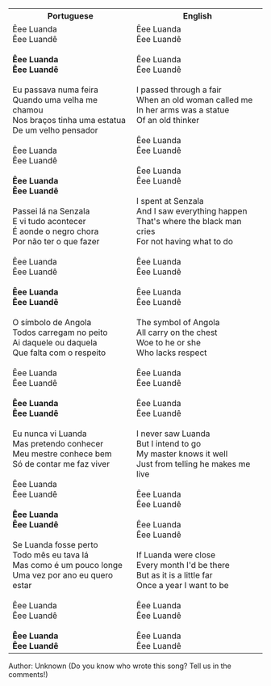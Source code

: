 <table class="capoeira-table">
    <tr class="header-row">
        <th>Portuguese</th>
        <th>English</th>
    </tr>
    <tr>
        <td>
            Êee Luanda<br>
            Êee Luandê<br>
            <br>
            <strong>Êee Luanda<br>
            Êee Luandê</strong><br>
            <br>
            Eu passava numa feira<br>
            Quando uma velha me chamou<br>
            Nos braços tinha uma estatua<br>
            De um velho pensador<br>
            <br>
            Êee Luanda<br>
            Êee Luandê<br>
            <br>
            <strong>Êee Luanda<br>
            Êee Luandê</strong><br>
            <br>
            Passei lá na Senzala<br>
            E vi tudo acontecer<br>
            É aonde o negro chora<br>
            Por não ter o que fazer<br>
            <br>
            Êee Luanda<br>
            Êee Luandê<br>
            <br>
            <strong>Êee Luanda<br>
            Êee Luandê</strong><br>
            <br>
            O símbolo de Angola<br>
            Todos carregam no peito<br>
            Ai daquele ou daquela<br>
            Que falta com o respeito<br>
            <br>
            Êee Luanda<br>
            Êee Luandê<br>
            <br>
            <strong>Êee Luanda<br>
            Êee Luandê</strong><br>
            <br>
            Eu nunca vi Luanda<br>
            Mas pretendo conhecer<br>
            Meu mestre conhece bem<br>
            Só de contar me faz viver<br>
            <br>
            Êee Luanda<br>
            Êee Luandê<br>
            <br>
            <strong>Êee Luanda<br>
            Êee Luandê</strong><br>
            <br>
            Se Luanda fosse perto<br>
            Todo mês eu tava lá<br>
            Mas como é um pouco longe<br>
            Uma vez por ano eu quero estar<br>
            <br>
            Êee Luanda<br>
            Êee Luandê<br>
            <br>
            <strong>Êee Luanda<br>
            Êee Luandê</strong>
        </td>
        <td>
            Êee Luanda<br>
            Êee Luandê<br>
            <br>
            Êee Luanda<br>
            Êee Luandê<br>
            <br>
            I passed through a fair<br>
            When an old woman called me<br>
            In her arms was a statue<br>
            Of an old thinker<br>
            <br>
            Êee Luanda<br>
            Êee Luandê<br>
            <br>
            Êee Luanda<br>
            Êee Luandê<br>
            <br>
            I spent at Senzala<br>
            And I saw everything happen<br>
            That's where the black man cries<br>
            For not having what to do<br>
            <br>
            Êee Luanda<br>
            Êee Luandê<br>
            <br>
            Êee Luanda<br>
            Êee Luandê<br>
            <br>
            The symbol of Angola<br>
            All carry on the chest<br>
            Woe to he or she<br>
            Who lacks respect<br>
            <br>
            Êee Luanda<br>
            Êee Luandê<br>
            <br>
            Êee Luanda<br>
            Êee Luandê<br>
            <br>
            I never saw Luanda<br>
            But I intend to go<br>
            My master knows it well<br>
            Just from telling he makes me live<br>
            <br>
            Êee Luanda<br>
            Êee Luandê<br>
            <br>
            Êee Luanda<br>
            Êee Luandê<br>
            <br>
            If Luanda were close<br>
            Every month I'd be there<br>
            But as it is a little far<br>
            Once a year I want to be<br>
            <br>
            Êee Luanda<br>
            Êee Luandê<br>
            <br>
            Êee Luanda<br>
            Êee Luandê
        </td>
    </tr>
</table>

<figcaption>
Author: Unknown (Do you know who wrote this song? Tell us in the comments!)
</figcaption>